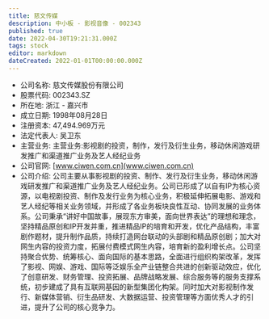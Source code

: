 ```yaml
---
title: 慈文传媒
description: 中小板 - 影视音像 - 002343
published: true
date: 2022-04-30T19:21:31.000Z
tags: stock
editor: markdown
dateCreated: 2022-01-01T00:00:00.000Z
---
```


- 公司名称: 慈文传媒股份有限公司
- 股票代码: 002343.SZ
- 所在地: 浙江 - 嘉兴市
- 成立日期: 1998年08月28日
- 注册资本: 47,494.969万元
- 法定代表人: 吴卫东
- 主营业务: 主营业务:影视剧的投资，制作，发行及衍生业务，移动休闲游戏研发推广和渠道推广业务及艺人经纪业务
- 公司官网: [www.ciwen.com.cn](www.ciwen.com.cn)
- 公司介绍: 公司主要从事影视剧的投资、制作、发行及衍生业务，移动休闲游戏研发推广和渠道推广业务及艺人经纪业务。公司已形成了以自有IP为核心资源，以电视剧投资、制作及发行业务为核心业务，积极延伸拓展电影、游戏和艺人经纪等相关业务领域，并形成了各业务板块良性互动、协同发展的业务体系。公司秉承“讲好中国故事，展现东方审美，面向世界表达”的理想和理念，坚持精品原创和IP开发并重，推进精品IP的培育和开发，优化产品结构，丰富剧作题材，提升制作品质，持续打造网台联动的头部剧和精品原创剧；加大对网生内容的投资力度，拓展付费模式网生内容，培育新的盈利增长点。公司坚持聚合优势、统筹核心、面向国际的基本思路，全面进行组织构架改革，发挥了影视、网娱、游戏、国际等泛娱乐全产业链整合共进的创新驱动效应，优化了创意研发、财务管理、投资拓展、品牌战略发展、综合服务等的服务支撑系统，初步建成了具有互联网基因的新型集团化构架。同时加大对影视制作发行、新媒体营销、衍生品研发、大数据运营、投资管理等方面优秀人才的引进，提升了公司的核心竞争力。



